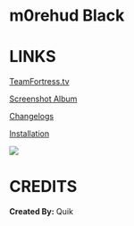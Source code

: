# m0rehud Black


<a>LINKS</a>
====

[TeamFortress.tv](https://www.teamfortress.tv/33738/ive-updated-some-huds)

[Screenshot Album](https://imgur.com/a/DTWOm)

[Changelogs](https://github.com/Hypnootize/m0rehud-Black/commits/master)

[Installation](https://imgur.com/a/w3Ah6)

![](https://i.imgur.com/idhhPtB.jpg)

<a>CREDITS</a>
====
**Created By:** Quik

